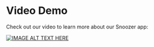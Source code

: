 # Video Demo

Check out our video to learn more about our Snoozer app: 

[![IMAGE ALT TEXT HERE](https://img.youtube.com/vi/mNdaqW95iM8&t=1s/0.jpg)](https://www.youtube.com/watch?v=mNdaqW95iM8&t=1s)
